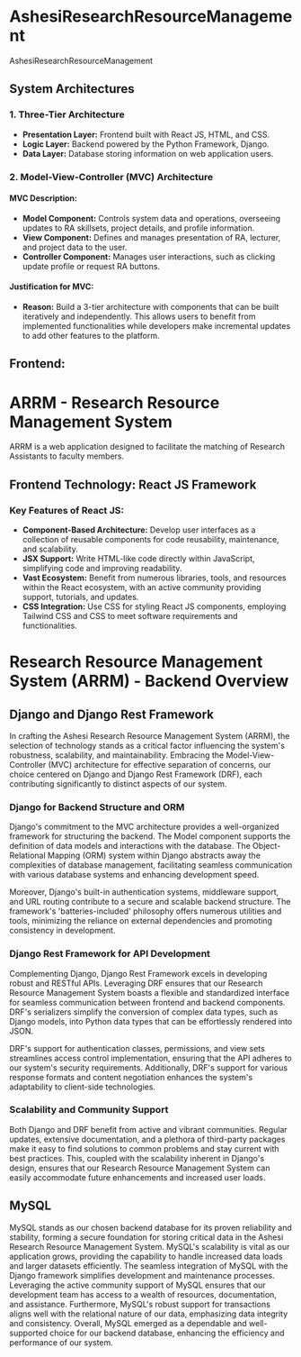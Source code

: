 # AshesiResearchResourceManagement
AshesiResearchResourceManagement

## System Architectures

### 1. Three-Tier Architecture

- **Presentation Layer:** Frontend built with React JS, HTML, and CSS.
- **Logic Layer:** Backend powered by the Python Framework, Django.
- **Data Layer:** Database storing information on web application users.

### 2. Model-View-Controller (MVC) Architecture

#### MVC Description:

- **Model Component:** Controls system data and operations, overseeing updates to RA skillsets, project details, and profile information.
- **View Component:** Defines and manages presentation of RA, lecturer, and project data to the user.
- **Controller Component:** Manages user interactions, such as clicking update profile or request RA buttons.

#### Justification for MVC:

- **Reason:** Build a 3-tier architecture with components that can be built iteratively and independently. This allows users to benefit from implemented functionalities while developers make incremental updates to add other features to the platform.

## Frontend:
# ARRM - Research Resource Management System

ARRM is a web application designed to facilitate the matching of Research Assistants to faculty members.

## Frontend Technology: React JS Framework

### Key Features of React JS:

- **Component-Based Architecture:** Develop user interfaces as a collection of reusable components for code reusability, maintenance, and scalability.
- **JSX Support:** Write HTML-like code directly within JavaScript, simplifying code and improving readability.
- **Vast Ecosystem:** Benefit from numerous libraries, tools, and resources within the React ecosystem, with an active community providing support, tutorials, and updates.
- **CSS Integration:** Use CSS for styling React JS components, employing Tailwind CSS and CSS to meet software requirements and functionalities.

# Research Resource Management System (ARRM) - Backend Overview

## Django and Django Rest Framework

In crafting the Ashesi Research Resource Management System (ARRM), the selection of technology stands as a critical factor influencing the system's robustness, scalability, and maintainability. Embracing the Model-View-Controller (MVC) architecture for effective separation of concerns, our choice centered on Django and Django Rest Framework (DRF), each contributing significantly to distinct aspects of our system.

### Django for Backend Structure and ORM

Django's commitment to the MVC architecture provides a well-organized framework for structuring the backend. The Model component supports the definition of data models and interactions with the database. The Object-Relational Mapping (ORM) system within Django abstracts away the complexities of database management, facilitating seamless communication with various database systems and enhancing development speed.

Moreover, Django's built-in authentication systems, middleware support, and URL routing contribute to a secure and scalable backend structure. The framework's 'batteries-included' philosophy offers numerous utilities and tools, minimizing the reliance on external dependencies and promoting consistency in development.

### Django Rest Framework for API Development

Complementing Django, Django Rest Framework excels in developing robust and RESTful APIs. Leveraging DRF ensures that our Research Resource Management System boasts a flexible and standardized interface for seamless communication between frontend and backend components. DRF's serializers simplify the conversion of complex data types, such as Django models, into Python data types that can be effortlessly rendered into JSON.

DRF's support for authentication classes, permissions, and view sets streamlines access control implementation, ensuring that the API adheres to our system's security requirements. Additionally, DRF's support for various response formats and content negotiation enhances the system's adaptability to client-side technologies.

### Scalability and Community Support

Both Django and DRF benefit from active and vibrant communities. Regular updates, extensive documentation, and a plethora of third-party packages make it easy to find solutions to common problems and stay current with best practices. This, coupled with the scalability inherent in Django's design, ensures that our Research Resource Management System can easily accommodate future enhancements and increased user loads.

## MySQL

MySQL stands as our chosen backend database for its proven reliability and stability, forming a secure foundation for storing critical data in the Ashesi Research Resource Management System. MySQL's scalability is vital as our application grows, providing the capability to handle increased data loads and larger datasets efficiently. The seamless integration of MySQL with the Django framework simplifies development and maintenance processes. Leveraging the active community support of MySQL ensures that our development team has access to a wealth of resources, documentation, and assistance. Furthermore, MySQL's robust support for transactions aligns well with the relational nature of our data, emphasizing data integrity and consistency. Overall, MySQL emerged as a dependable and well-supported choice for our backend database, enhancing the efficiency and performance of our system.